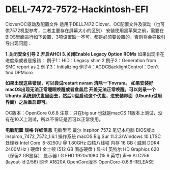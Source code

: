 # DELL-7472-7572-Hackintosh-EFI
Clover/OC驱动及配置文件
适用于DELL7472 Clover、OC配置文件及驱动（也可供7572机型参考，二者主要存在屏幕大小的区别）
安装使用黑苹果之前，需要在BIOS里面进行如下设置，3项设置缺一不可，都是必须要设置的，否则将会导致引导出现问题：

**1.关闭安全引导
2.开启AHCI
3.关闭Enable Legacy Option ROMs**
如果出现卡在进度条或者是报错：
例子1：HID：Legacy shim 2
例子2：Generation from SMC report as 2
例子3：Initializing
例子4：AGDCBacklightControl：Don't find DPMicro

**如果出现这些错误，可以尝试restart nvram 清除一下nvram。**
**如果安装好macOS出现无法正常睡眠唤醒或者盒盖后 开盖无法正常唤醒。可以刻录一个Ubuntu 系统到优盘里面去，然后U盘启动这个优盘，进安装界面（Ubuntu试用界面）之后重启即可。**

OC版本：OpenCore 0.6.8
注意：只在big sur 也就是macOS 11版本上测试，没有在10.X上测试，所以不保证是否可以正常使用。

**电脑配置**
**规格	 详细信息**
电脑型号  戴尔 Inspiron 7572 笔记本电脑
BIOS版本	 Inspiron_7472_7572_1.6.1
操作系统	macOS Big Sur 11.2.3/Windows 10 LTSC
处理器	     Intel Core i5-8250U @ 1.80GHz 四核八线程
内存	      16 GB ( 威刚 DDR4 2400MHz )
硬盘1	      金士顿 (512 GB 固态硬盘 )
显卡1	英特尔 HD Graphics 620 （保留2 GB显存）
显示器	LG FHD 1920x1080 (15.6 英寸)
声卡	ALC256 (layout-id:2/56)
网卡	A1820A
OpenCore版本	OpenCore-0.6.8-RELEASE
